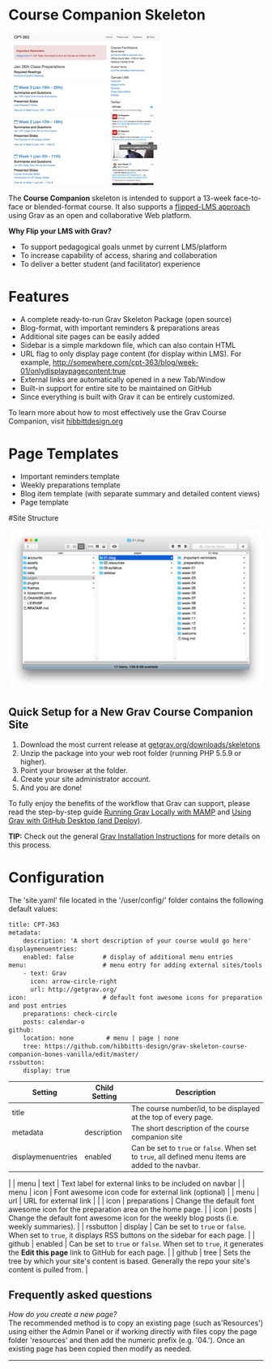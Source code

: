 # Course Companion Skeleton

![CC Screenshot](/assets/thumbnail.jpg)

The **Course Companion** skeleton is intended to support a 13-week face-to-face or blended-format course. It also supports a [flipped-LMS approach](http://hibbittsdesign.org/blog/posts/flipped-lms-using-an-open-and-collaborative-platform) using Grav as an open and collaborative Web platform.

**Why Flip your LMS with Grav?**  
- To support pedagogical goals unmet by current LMS/platform
- To increase capability of access, sharing and collaboration
- To deliver a better student (and facilitator) experience

# Features

* A complete ready-to-run Grav Skeleton Package (open source)
* Blog-format, with important reminders & preparations areas
* Additional site pages can be easily added
* Sidebar is a simple markdown file, which can also contain HTML
* URL flag to only display page content (for display within LMS). For example, http://somewhere.com/cpt-363/blog/week-01/onlydisplaypagecontent:true
* External links are automatically opened in a new Tab/Window
* Built-in support for entire site to be maintained on GitHub
* Since everything is built with Grav it can be entirely customized.

To learn more about how to most effectively use the Grav Course Companion, visit [hibbittdesign.org](http://hibbittsdesign.org/blog/)

# Page Templates

* Important reminders template
* Weekly preparations template
* Blog item template (with separate summary and detailed content views)
* Page template

#Site Structure

![CC Structure](assets/cc-structure.png)

## Quick Setup for a New Grav Course Companion Site

1. Download the most current release at [getgrav.org/downloads/skeletons](https://getgrav.org/downloads/skeletons)
2. Unzip the package into your web root folder (running PHP 5.5.9 or higher).
3. Point your browser at the folder.
4. Create your site administrator account.
5. And you are done!

To fully enjoy the benefits of the workflow that Grav can support, please read the step-by-step guide [Running Grav Locally with MAMP](http://hibbittsdesign.org/blog/posts/running-grav-locally-with-mamp) and [Using Grav with GitHub Desktop (and Deploy)](http://hibbittsdesign.org/blog/posts/using-grav-with-github-and-deploy).

**TIP:** Check out the general [Grav Installation Instructions](http://learn.getgrav.org/basics/installation) for more details on this process.

# Configuration

The 'site.yaml' file located in the '/user/config/' folder contains the following default values:
```
title: CPT-363
metadata:
    description: 'A short description of your course would go here'
displaymenuentries:
    enabled: false        # display of additional menu entries
menu:                     # menu entry for adding external sites/tools
    - text: Grav
      icon: arrow-circle-right
      url: http://getgrav.org/
icon:                     # default font awesome icons for preparation and post entries
    preparations: check-circle
    posts: calendar-o
github:
    location: none         # menu | page | none
    tree: https://github.com/hibbitts-design/grav-skeleton-course-companion-bones-vanilla/edit/master/
rssbutton:
    display: true
```

| Setting | Child Setting | Description                                                                                                            |
|---------|---------------|------------------------------------------------------------------------------------------------------------------------|
| title   |               | The course number/id, to be displayed at the top of every page.                                                      |
| metadata  |  description | The short description of the course companion site                                       |
| displaymenuentries  |  enabled | Can be set to `true` or `false`. When set to `true`, all defined menu items are added to the navbar.                                       
|
| menu  |  text | Text label for external links to be included on navbar                                       |
| menu  |  icon | Font awesome icon code for external link (optional)                                        |
| menu  |  url | URL for external link
|                                       |
| icon  | preparations    | Change the default font awesome icon for the preparation area on the home page.
|
| icon  | posts          | Change the default font awesome icon for the weekly blog posts (i.e. weekly summaries).            |
| rssbutton  | display       | Can be set to `true` or `false`. When set to `true`, it displays RSS buttons on the sidebar for each page. |
| github  | enabled       | Can be set to `true` or `false`. When set to `true`, it generates the **Edit this page** link to GitHub for each page. |
| github  | tree          | Sets the tree by which your site's content is based. Generally the repo your site's content is pulled from.            |

## Frequently asked questions

_How do you create a new page?_  
The recommended method is to copy an existing page (such as'Resources') using either the Admin Panel or if working directly with files copy the page folder 'resources' and then add the numeric prefix (e.g. '04.'). Once an existing page has been copied then modify as needed.

---
